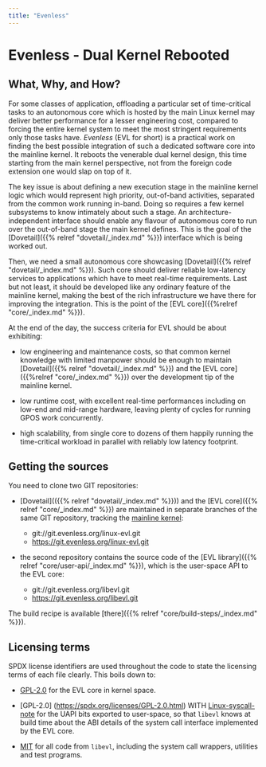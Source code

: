 ```yaml
---
title: "Evenless"
---
```


# Evenless - Dual Kernel Rebooted

## What, Why, and How?

For some classes of application, offloading a particular set of
time-critical tasks to an autonomous core which is hosted by the main
Linux kernel may deliver better performance for a lesser engineering
cost, compared to forcing the entire kernel system to meet the most
stringent requirements only those tasks have. _Evenless_ (EVL for
short) is a practical work on finding the best possible integration of
such a dedicated software core into the mainline kernel. It reboots
the venerable dual kernel design, this time starting from the main
kernel perspective, not from the foreign code extension one would slap
on top of it.

The key issue is about defining a new execution stage in the mainline
kernel logic which would represent high priority, out-of-band
activities, separated from the common work running in-band.  Doing so
requires a few kernel subsystems to know intimately about such a
stage. An architecture-independent interface should enable any flavour
of autonomous core to run over the out-of-band stage the main kernel
defines. This is the goal of the [Dovetail]({{% relref
"dovetail/_index.md" %}}) interface which is being worked out.

Then, we need a small autonomous core showcasing [Dovetail]({{% relref
"dovetail/_index.md" %}}). Such core should deliver reliable
low-latency services to applications which have to meet real-time
requirements. Last but not least, it should be developed like any
ordinary feature of the mainline kernel, making the best of the rich
infrastructure we have there for improving the integration. This is
the point of the [EVL core]({{%relref "core/_index.md" %}}).

At the end of the day, the success criteria for EVL should be about
exhibiting:

- low engineering and maintenance costs, so that common kernel
  knowledge with limited manpower should be enough to maintain
  [Dovetail]({{% relref "dovetail/_index.md" %}}) and the [EVL
  core]({{%relref "core/_index.md" %}}) over the development tip of
  the mainline kernel.

- low runtime cost, with excellent real-time performances including on
  low-end and mid-range hardware, leaving plenty of cycles for running
  GPOS work concurrently.

- high scalability, from single core to dozens of them happily running
  the time-critical workload in parallel with reliably low latency
  footprint.

## Getting the sources

You need to clone two GIT repositories:

- [Dovetail](({{% relref "dovetail/_index.md" %}})) and the [EVL
core]({{% relref "core/_index.md" %}}) are maintained in separate
branches of the same GIT repository, tracking the [mainline
kernel](git://git.kernel.org/pub/scm/linux/kernel/git/torvalds/linux-2.6.git):

  * git://git.evenless.org/linux-evl.git
  * https://git.evenless.org/linux-evl.git

- the second repository contains the source code of the [EVL
  library]({{% relref "core/user-api/_index.md" %}}), which is the
  user-space API to the EVL core:

  * git://git.evenless.org/libevl.git
  * https://git.evenless.org/libevl.git

The build recipe is available [there]({{% relref
"core/build-steps/_index.md" %}}).

## Licensing terms

SPDX license identifiers are used throughout the code to state the
licensing terms of each file clearly. This boils down to:

- [GPL-2.0](https://spdx.org/licenses/GPL-2.0.html) for the EVL core
  in kernel space.

- [GPL-2.0] (https://spdx.org/licenses/GPL-2.0.html) WITH
  [Linux-syscall-note](https://spdx.org/licenses/Linux-syscall-note.html)
  for the UAPI bits exported to user-space, so that `libevl` knows at
  build time about the ABI details of the system call interface
  implemented by the EVL core.

- [MIT](https://spdx.org/licenses/MIT.html) for all code from
  `libevl`, including the system call wrappers, utilities and test
  programs.
